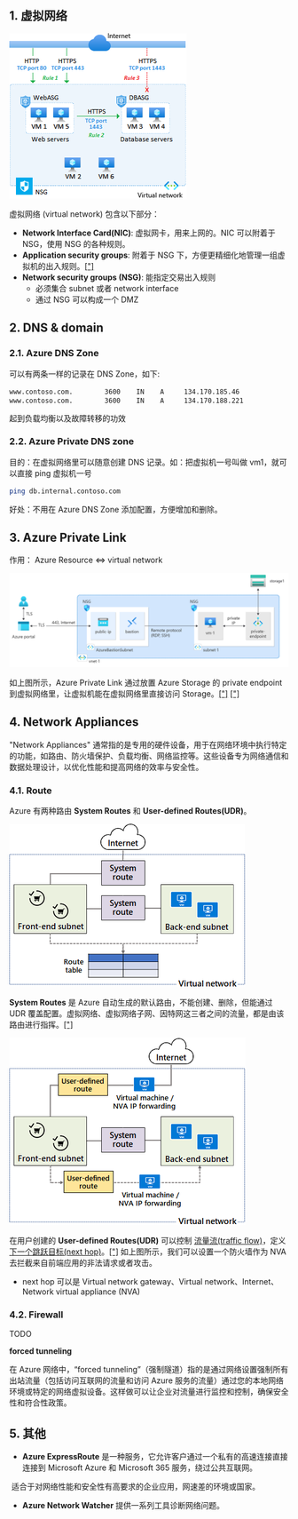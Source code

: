 

## 1. 虚拟网络

![Diagram that shows how application security groups combine with network security groups to protect applications.](https://raw.githubusercontent.com/caliburn1994/caliburn1994.github.io/dev/images/20240423192458.png)

虚拟网络 (virtual network) 包含以下部分：

- **Network Interface Card(NIC)**: 虚拟网卡，用来上网的。NIC 可以附着于 NSG，使用 NSG 的各种规则。
- **Application security groups**: 附着于 NSG 下，方便更精细化地管理一组虚拟机的出入规则。[["]](https://learn.microsoft.com/en-us/azure/virtual-network/network-security-groups-overview#application-security-groups)
- **Network security groups (NSG)**: 能指定交易出入规则
  - 必须集合 subnet 或者 network interface
  - 通过 NSG 可以构成一个 DMZ



## 2. DNS & domain

### 2.1. Azure DNS Zone

可以有两条一样的记录在 DNS Zone，如下:

```
www.contoso.com.        3600    IN    A     134.170.185.46
www.contoso.com.        3600    IN    A     134.170.188.221
```

起到负载均衡以及故障转移的功效



### 2.2. Azure Private DNS zone

目的：在虚拟网络里可以随意创建 DNS 记录。如：把虚拟机一号叫做 vm1，就可以直接 ping 虚拟机一号

```bash
ping db.internal.contoso.com
```

好处：不用在 Azure DNS Zone 添加配置，方便增加和删除。



## 3. Azure Private Link

作用： Azure Resource <=> virtual network

![img](https://raw.githubusercontent.com/caliburn1994/caliburn1994.github.io/dev/images/20240426001255.png)

如上图所示，Azure Private Link 通过放置 Azure Storage 的 private endpoint 到虚拟网络里，让虚拟机能在虚拟网络里直接访问 Storage。[["]](https://learn.microsoft.com/en-us/azure/private-link/private-link-overview) [["]](https://learn.microsoft.com/en-us/azure/private-link/tutorial-private-endpoint-storage-portal?tabs=dynamic-ip)

## 





## 4. Network Appliances

"Network Appliances" 通常指的是专用的硬件设备，用于在网络环境中执行特定的功能，如路由、防火墙保护、负载均衡、网络监控等。这些设备专为网络通信和数据处理设计，以优化性能和提高网络的效率与安全性。

### 4.1. Route

Azure 有两种路由 **System Routes** 和 **User-defined Routes(UDR)**。

![Diagram that shows two subnets that use system routes as described in the text.](https://raw.githubusercontent.com/caliburn1994/caliburn1994.github.io/dev/images/20240429004039.png)

**System Routes**  是 Azure 自动生成的默认路由，不能创建、删除，但能通过 UDR 覆盖配置。虚拟网络、虚拟网络子网、因特网这三者之间的流量，都是由该路由进行指挥。[["]](https://learn.microsoft.com/en-us/training/modules/configure-network-routing-endpoints/2-review-system-routes)

![Diagram that shows two subnets that use a UDR to access an NVA as described in the text.](https://raw.githubusercontent.com/caliburn1994/caliburn1994.github.io/dev/images/20240429004439.png)

在用户创建的 **User-defined Routes(UDR)** 可以控制 <u>流量流(traffic flow)</u>，定义 <u>下一个跳跃目标(next hop)</u>。[["]](https://learn.microsoft.com/en-us/training/modules/configure-network-routing-endpoints/3-identify-user-defined-routes) 如上图所示，我们可以设置一个防火墙作为 NVA 去拦截来自前端应用的非法请求或者攻击。

- next hop 可以是 Virtual network gateway、Virtual network、Internet、Network virtual appliance (NVA)

### 4.2. Firewall

TODO

**forced tunneling**

在 Azure 网络中，“forced tunneling”（强制隧道）指的是通过网络设置强制所有出站流量（包括访问互联网的流量和访问 Azure 服务的流量）通过您的本地网络环境或特定的网络虚拟设备。这样做可以让企业对流量进行监控和控制，确保安全性和符合性政策。



## 5. 其他

- **Azure ExpressRoute** 是一种服务，它允许客户通过一个私有的高速连接直接连接到 Microsoft Azure 和 Microsoft 365 服务，绕过公共互联网。

​	适合于对网络性能和安全性有高要求的企业应用，网速差的环境或国家。

- **Azure Network Watcher** 提供一系列工具诊断网络问题。
